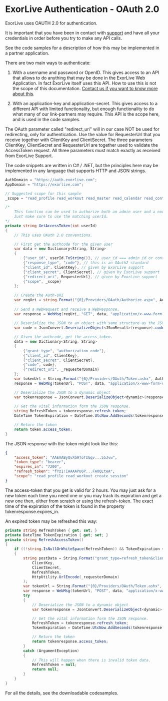 # ExorLive Authentication - OAuth 2.0

ExorLive uses OAUTH 2.0 for authentication.

It is important that you have been in contact with [support](/support.md) and have all your credentials in order before you try to make any API calls.

See the code samples for a description of how this may be implemented in a partner application.

There are two main ways to authenticate:

1. With a username and password or OpenID.
This gives access to an API that allows to do anything that may be done in the ExorLive Web Application.
In fact ExorLive itself uses this API.
How to use this is not the scope of this documentation. [Contact us if you want to know more about this](/support.md).

2. With an application-key and application-secret.
This gives access to a different API with limited functionality, but enough functionality to do what many of our link-partners may require.
This API is the scope here, and is used in the code samples.

The OAuth parameter called "redirect_uri" will in our case NOT be used for redirecting, only for authentication. Use the value for RequesterUrl that you receive together with ClientKey and ClientSecret. The three parameters ClientKey, ClientSecret and RequesterUrl are together used to validate the AccessToken request. All three parameters must match exactly as received from ExorLive Support.

The code snippets are written in C# / .NET, but the principles here may be implemented in any language that supports HTTP and JSON strings.

```c#
AuthDomain = "https://auth.exorlive.com";
AppDomain = "https://exorlive.com";

// Suggested scope for this sample
_scope = "read_profile read_workout read_master read_calendar read_contact create_session configure";

/*
	This function can be used to authorize both an admin user and a normal user created by an admin.
	Just make sure to use the matching userId.
*/
private string GetAccessToken(int userId)
{
	// This uses OAuth 2.0 conventions.

	// First get the authcode for the given user
	var data = new Dictionary<String, String>
	{
		{"user_id", userId.ToString()}, // user_id === admin id or contact id
		{"response_type", "code"}, // this is an OAuth2 standard
		{"client_id", ClientKey}, // given by ExorLive support
		{"client_secret", ClientSecret}, // given by ExorLive support
		{"redirect_uri", RequesterUrl}, // given by ExorLive support
		{"scope", _scope}
	};
		
	// Create the Auth-URI
	var reqUri = string.Format("{0}/Providers/OAuth/Authorize.aspx", Authdomain);
		
	// Send a WebRequest and receive a WebResponse.
	var response = WebMsg(reqUri, "GET", data, "application/x-www-form-urlencoded", null);
		
	// Deserialize the JSON to an object with same structure as the JSON object.
	var code = JsonConvert.DeserializeObject<JSonResult>(response).code; 

	// Given the authcode, get the access_token.
	data = new Dictionary<String, String>
	{
		{"grant_type", "authorization_code"},
		{"client_id", ClientKey},
		{"client_secret", ClientSecret},
		{"code", code},
		{"redirect_uri", _requesterDomain}				
	};
	var tokenUrl = String.Format("{0}/Providers/OAuth/Token.ashx", Authdomain);
	response = WebMsg(tokenUrl, "POST", data, "application/x-www-form-urlencoded", null);

	// Deserialize the JSON to a dynamic object
	var tokenresponse = JsonConvert.DeserializeObject<dynamic>(response);
    
	// Get the vital information form the JSON response.
	string RefreshToken = tokenresponse.refresh_token;
	DateTime TokenExpiration = DateTime.UtcNow.AddSeconds(tokenresponse.expires_in);

	// Return the token
	return token.access_token;
}
```

The JSON response with the token might look like this:

```json
{
    "access_token": "AAEAAByQvXG9ToTIGqv...55Jvw",
    "token_type": "bearer",
    "expires_in": "7200",
    "refresh_token": "fYz1!IAAAAPU6P...FA0QLteA",
    "scope": "read_profile read_workout create_session"
}
```

The access-token that you get is valid for 2 hours. You may just ask for a new token each time you need one or you may track its expiration and get a new one then, either from scratch or using the refresh-token. The exact time of the expiration of the token is found in the property tokenresponse.expires_in.

An expired token may be refreshed this way:

```c#
private string RefreshToken { get; set; }
private DateTime TokenExpiration { get; set; }
private string RefreshAccessToken()
{
	if ((!string.IsNullOrWhiteSpace(RefreshToken)) && TokenExpiration < DateTime.UtcNow)
	{
		string postData = String.Format("grant_type=refresh_token&client_id={0}&client_secret={1}&refresh_token={2}&redirect_uri={3}",
			ClientKey,
			ClientSecret,
			RefreshToken,
			HttpUtility.UrlEncode(_requesterDomain)
		);
		var tokenUrl = String.Format("{0}/Providers/OAuth/Token.ashx", Authdomain);
		var response = WebMsg(tokenUrl, "POST", data, "application/x-www-form-urlencoded", null);
		try
		{
			// Deserialize the JSON to a dynamic object
			var tokenresponse = JsonConvert.DeserializeObject<dynamic>(response);

			// Get the vital information form the JSON response.
			RefreshToken = tokenresponse.refresh_token;
			TokenExpiration = DateTime.UtcNow.AddSeconds(tokenresponse.expires_in);

			// Return the token
			return tokenresponse.access_token;
		}
		catch (ArgumentException)
		{
			// This will happen when there is invalid token data.
			RefreshToken = null;
			return null;
		}
	}			
}
```

For all the details, see the downloadable codesamples.